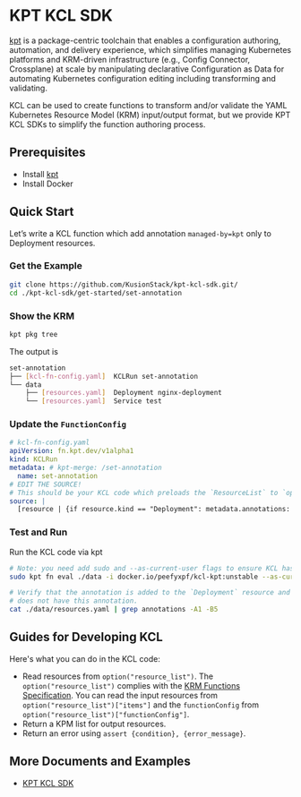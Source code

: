 # KPT KCL SDK

[kpt](https://github.com/GoogleContainerTools/kpt) is a package-centric toolchain that enables a configuration authoring, automation, and delivery experience, which simplifies managing Kubernetes platforms and KRM-driven infrastructure (e.g., Config Connector, Crossplane) at scale by manipulating declarative Configuration as Data for automating Kubernetes configuration editing including transforming and validating.

KCL can be used to create functions to transform and/or validate the YAML Kubernetes Resource Model (KRM) input/output format, but we provide KPT KCL SDKs to simplify the function authoring process.

## Prerequisites

+ Install [kpt](https://github.com/GoogleContainerTools/kpt)
+ Install Docker

## Quick Start

Let’s write a KCL function which add annotation `managed-by=kpt` only to Deployment resources.

### Get the Example

```bash
git clone https://github.com/KusionStack/kpt-kcl-sdk.git/
cd ./kpt-kcl-sdk/get-started/set-annotation
```

### Show the KRM

```bash
kpt pkg tree
```

The output is

```bash
set-annotation
├── [kcl-fn-config.yaml]  KCLRun set-annotation
└── data
    ├── [resources.yaml]  Deployment nginx-deployment
    └── [resources.yaml]  Service test
```

### Update the `FunctionConfig`

```yaml
# kcl-fn-config.yaml
apiVersion: fn.kpt.dev/v1alpha1
kind: KCLRun
metadata: # kpt-merge: /set-annotation
  name: set-annotation
# EDIT THE SOURCE!
# This should be your KCL code which preloads the `ResourceList` to `option("resource_list")
source: |
  [resource | {if resource.kind == "Deployment": metadata.annotations: {"managed-by" = "kpt"}} for resource in option("resource_list").items]
```

### Test and Run

Run the KCL code via kpt

```bash
# Note: you need add sudo and --as-current-user flags to ensure KCL has permission to write temp files in the container filesystem.
sudo kpt fn eval ./data -i docker.io/peefyxpf/kcl-kpt:unstable --as-current-user --fn-config kcl-fn-config.yaml

# Verify that the annotation is added to the `Deployment` resource and the other resource `Service` 
# does not have this annotation.
cat ./data/resources.yaml | grep annotations -A1 -B5
```

## Guides for Developing KCL

Here's what you can do in the KCL code:

+ Read resources from `option("resource_list")`. The `option("resource_list")` complies with the [KRM Functions Specification](https://kpt.dev/book/05-developing-functions/01-functions-specification). You can read the input resources from `option("resource_list")["items"]` and the `functionConfig` from `option("resource_list")["functionConfig"]`.
+ Return a KPM list for output resources.
+ Return an error using `assert {condition}, {error_message}`.

## More Documents and Examples

+ [KPT KCL SDK](https://github.com/KusionStack/kpt-kcl-sdk)
